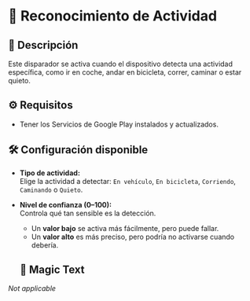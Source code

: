 # 📲 Reconocimiento de Actividad

## 🔹 Descripción  
Este disparador se activa cuando el dispositivo detecta una actividad específica, como ir en coche, andar en bicicleta, correr, caminar o estar quieto.

## ⚙️ Requisitos  
- Tener los Servicios de Google Play instalados y actualizados.

## 🛠️ Configuración disponible  
- **Tipo de actividad:**  
  Elige la actividad a detectar: `En vehículo`, `En bicicleta`, `Corriendo`, `Caminando` o `Quieto`.

- **Nivel de confianza (0–100):**  
  Controla qué tan sensible es la detección.  
  - Un **valor bajo** se activa más fácilmente, pero puede fallar.  
  - Un **valor alto** es más preciso, pero podría no activarse cuando debería.

  ## 🧪 Magic Text  
*Not applicable*